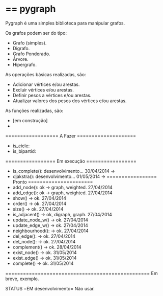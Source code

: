 == pygraph
=======

Pygraph é uma simples biblioteca para manipular grafos.

Os grafos podem ser do tipo:

- Grafo (simples).
- Digrafo.
- Grafo Ponderado.
- Árvore.
- Hipergrafo.

As operações básicas realizadas, são:

- Adicionar vértices e/ou arestas.
- Excluir vértices e/ou arestas.
- Definir pesos a vértices e/ou arestas.
- Atualizar valores dos pesos dos vértices e/ou arestas.
    
As funções realizadas, são:

- [em construção]
- 

================== A Fazer ====================
- is_cicle:
- is_bipartid:

================= Em execução =================
- is_complete(): desenvolvimento... 30/04/2014 ->
- djakstra(): desenvolvimento... 01/05/2014 ->
================= Pronto ======================
- add_node(): ok -> graph, weighted. 27/04/2014
- add_edge(): ok -> graph, weighted. 27/04/2014
- show() -> ok. 27/04/2014
- order() -> ok. 27/04/2014
- size() -> ok. 27/04/2014
- is_adjacent() -> ok, digraph, graph. 27/04/2014
- update_node_w() -> ok. 27/04/2014
- update_edge_w() -> ok. 27/04/2014
- neighbourhood(): -> ok. 27/04/2014
- del_edge(): -> ok. 27/04/2014
- del_node(): -> ok. 27/04/2014
- complement() -> ok. 28/04/2014
- exist_node() -> ok. 31/05/2014
- exist_edge() -> ok. 31/05/2014
- complete() -> ok. 31/05/2014


=================================================
Em breve, exemplo.

STATUS
=EM desenvolvimento= Não usar.
